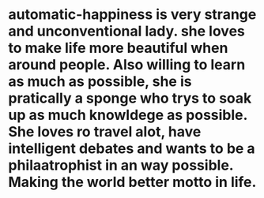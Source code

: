 # automatic-happiness is very strange and unconventional lady. she loves to make life more beautiful when around people. Also willing to learn as much as possible, she is pratically a sponge who trys to soak up as much knowldege as possible. She loves ro travel alot, have intelligent debates and wants to be a philaatrophist in an way possible. Making the world better motto in life.
